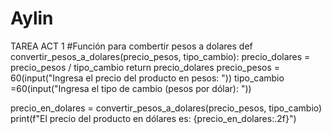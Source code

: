 # Aylin
TAREA ACT 1
#Función para combertir pesos a dolares
def
convertir_pesos_a_dolares(precio_pesos, tipo_cambio):
    precio_dolares = precio_pesos / tipo_cambio
    return precio_dolares
precio_pesos = 60(input("Ingresa el precio del producto en pesos: "))
tipo_cambio =60(input("Ingresa el tipo de cambio (pesos por dólar): "))

precio_en_dolares = convertir_pesos_a_dolares(precio_pesos, tipo_cambio)
print(f"El precio del producto en dólares es: {precio_en_dolares:.2f}")
